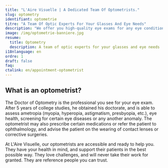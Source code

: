 ```yaml
---
title: "L'Aire Visuelle | A Dedicated Team Of Optometrists."
slug: optometry
identifiant: optometrie
titre: "A Team Of Optic Experts For Your Glasses And Eye Needs"
description: "We offer you high-quality eye exams for any eye condition you could have. We also provide you a top of the line selection of glasses and frames."
image: /img/optometrie-banniere.jpg
resume:
  title: Optometry
  description: A team of optic experts for your glasses and eye needs
i18nlanguage: en
ordre: 1
draft: false
faq:
ctalink: en/appointment-optometrist
---
```


## What is an optometrist?

The Doctor of Optometry is the professional you see for your eye exam. After 5 years of college studies, he obtained his doctorate, and is able to assess ametropia (myopia, hyperopia, astigmatism, presbyopia, etc.), eye health, screening for certain eye diseases or any another anomaly. The optometrist may also prescribe certain medications or refer the patient to ophthalmology, and advise the patient on the wearing of contact lenses or corrective surgeries.

At L'Aire Visuelle, our optometrists are accessible and ready to help you. They have your health in mind, and support their patients in the best possible way. They love challenges, and will never take their work for granted. They are reference people you can trust.
